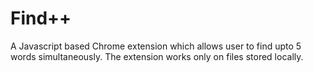 # Find++
A Javascript based Chrome extension which allows user to find upto 5 words simultaneously. The extension works only on files stored locally.

